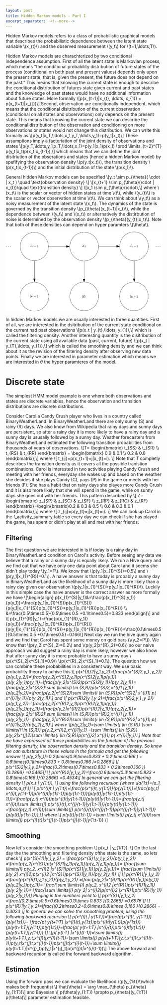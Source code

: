 ```yaml
---
layout: post
title: Hidden Markov models - Part I 
excerpt_separator:  <!--more-->
---
```


Hidden Markov models refers to a class of probabilistic graphical models that describes the probabilistic dependence between the latent state variable \\(x_{t}\\) and the observed measurement \\(y_t\\) for \\(t=1,\ldots,T\\).

Hidden Markov models are charachterized by two conditional independence assumption. First of all the latent state is Markovian process, which means "the conditional probability distribution of future states of the process (conditional on both past and present values) depends only upon the present state; that is, given the present, the future does not depend on the past." This means that knowing the current state is enough to describe the conditional distribution of futures state given current and past states and the knowledge of past states would have no additional information about future states. More formally
\\[p(x_{t+1}|x_{t}, \ldots, x_{1}) = p(x_{t+1}|x_{t})\\]
Second, observation are conditionally independent, which means that the conditional disitribution of the current observation (conditional on all states and observations) only depends on the present state. This means that knowing the current state we can describe the conditional distribution of the observation and conditioning on more observations or states would not change this distribution. We can write this formally as
\\[p(y_t|x_T,\ldots,x_1,y_T,\ldots,y_1)=p(y_t|x_t)\\]
These assumptions imply a factoriation of the joint density of observations and states
\\[p(y_T,\ldots,y_1,x_T,\ldots,x_1)=p(y_1|x_1)p(x_1) \prod \limits_{t=2}^{T} p(y_t|x_t)p(x_t|x_{t-1}),\\]
which means that we can define the joint disitriution of the obserations and states (hence a hidden Markov model) by spefifying the observation density \\(p(y_t|x_t)\\), the transition density \\(p(x_t|x_{t-1})\\) and the initial distribution of the state \\(p(x_1)\\). 

General hidden Markov models can be specified
\\[y_t \sim p_{\theta}( \cdot | x_t )  \quad \text{observation density} \\]
\\[x_{t+1} \sim p_{\theta}(\cdot | x_{t})\quad \text{transition density} \\]
\\[x_1 \sim p_{\theta}(\cdot),\\]
where \\(x_t\\) is the scalar or vector of hidden states at time \\(t\\), while \\(y_{t}\\) is the scalar or vector observation at time \\(t\\).  We can think about \\(y_t\\) as a noisy measurement of the latent state \\(x_t\\). The dynamics of the state is governed by the transition density \\(p_{\theta}(x_{t+1}|x_t)\\), while the dependence between \\(y_t\\) and \\(x_t\\) or alternatively the distirbution of noise is determined by the observation density \\(p_{\theta}(y_{t}|x_t)\\). Note that both of these densities can depend on hyper paramters \\(\theta\\).

![hmm](https://github.com/istvanbarra/istvanbarra.github.io/blob/master/_posts/hmm.png)

In hidden Markov models we are usually interested in three quantities. First of all, we are interested in the dsitribution of the current state conditional on the current nad past observations
\\[p(x_t | y_{t},\ldots, y_{1}),\\]
which is called the filtering density. Another interesting quantity is the disitribution of the current state using all available data (past, current, future)
\\[p(x_t | y_{T},\ldots, y_{1}),\\]
which is called the smoothing density and we can think about it as the revision of the filtering density after observing new data points. Finally we are interested in parameter estimation which means we are interested in $\theta$ the hyper paramteres of the model.

# Discrete state

The simplest HMM model example is one where both observations and states are discrete variables, hence the observation and
transition distributions are discrete distributions. 

Consider Carol a Candy Crush player who lives in a country called BinaryWeatherLand. In BinaryWeatherLand there are only sunny (S) and rainy (R) days. We also know from Wikipedia that rainy days and sunny days are persistent, so after a rainy day it is more likely to have a rainy day and a sunny day is ususally followed by a sunny day. Weather forecasters from BinaryWeatherLand estimated the following transition probabilities from thousands of years of observations. 
\\[T= \begin{bmatrix} t_{SS} & t_{SR} \\\ t_{RS} & t_{RR} \end{bmatrix} = \begin{bmatrix} 0.9 & 0.1 \\\ 0.2 & 0.8 \end{bmatrix},\\]
where 
\\[ t_{ij}=p(x_{t+1}=j|x_{t}=i). \\]
Note that $T$ completly descirbes the transition density as it covers all the possible tranistion combinations. 
Carol is interested in two activities playing Candy Crush and meeting with her friends, everyday she wakes up and based on the weather she decides if she plays Candy (C), pays (P) in the game or meets with her friends (F). She has a habit that on rainy days she playes more Candy Crush and it is also more likely that she will spend in the game, while on sunny days she goes out with her friends. This pattern described by 
\\[ Z= \begin{bmatrix} z_{SP} & z_{SC} & z_{SF} \\\ z_{RP} & z_{RC} & z_{RF} \end{bmatrix}=\begin{bmatrix}0.2 & 0.3 & 0.5  \\\ 0.6 & 0.3 & 0.1 \end{bmatrix},\\]
where 
\\[ z_{ij}=p(y_{t}=j|x_{t}=i). \\]
We can look up Carol in the f_activity_summary table so every day we can check if she has played the game, has spent or 
didn't play at all and met with her friends. 

## Filtering


The first question we are interested in is if today is a rainy day in BinaryWeatherLand condition on Carol's activity.  Before seeing any data we believe that a rainy or a sunny day is equally likely. We run a Hive query and we find out that we have only one data point about Carol and it seems she didn't play today \\(y_1=F\\). We know that \\(p(y_1|x_{1}^{S})=0.5\\) and \\(p(y_1|x_{1}^{R})=0.1\\). A naive answer is that today is probably a sunny day in BinaryWeatherLand as the likelihood of a sunny day is more likely than a rainy day given  our observation \\(p(y_1|x_{1}^{S})>p(y_1|x_{1}^{R})\\). Luckily in this simple case the naive answer is the correct answer as more formally we have
\\[\begin{align} p(x_{1}^{S}|y_1)&=\frac{p(x_{1}^{S},y_1)}{p(y_1)}=\frac{p(y_1|x_{1}^{S})p(x_{1}^{S})}{p(y_1|x_{1}^{S})p(x_{1}^{S})+p(y_1|x_{1}^{R})p(x_{1}^{R})}  \\\ &=\frac{0.5\times0.5}{0.5\times 0.5 +0.1\times0.5}=0.833 \end{align}\\]
and
\\[ p(x_{1}^{R}|y_1)=\frac{p(x_{1}^{R},y_1)}{p(y_1)}=\frac{p(y_1|x_{1}^{R})p(x_{1}^{R})}{p(y_1|x_{1}^{S})p(x_{1}^{S})+p(y_1|x_{1}^{R})p(x_{1}^{R})}=\frac{0.1\times0.5}{0.5\times 0.5 +0.1\times0.5}=0.166\\]
Next day we run the hive query again and we find that Carol has spent some money on gold bars (\\(y_2=P\\)). We know that \\(p(y_2|x^{S}_2)=0.2\\) and \\(p(y_2|x^{R}_2)=0.6\\) so our naive approach would suggest a rainy day is more likely, however we also know that after sunny day it is more probable to have a sunny day \\(p(x^{S}_2|x^{S}_1)=0.9\\) \\(p(x^{R}_2|x^{S}_1)=0.1\\). The question how we can combine these probabilities in a consistent way. We use basic probability theory to achive this
\\[ p(x^{S}_2|y_1,y_2)=\frac{p(x^{S}_2,y_1 ,y_2)}{p(y_1,y_2)}=\frac{p(y_2|x^{S}_2,y_1)p(x^{S}_2|y_1)p(y_1)}{p(y_2|y_1)p(y_1)}=\frac{p(y_2|x^{S}_2)p(x^{S}_2|y_1)}{p(y_2|y_1)}= \frac{p(y_2|x^{S}_2)\sum \limits_{i \in {S,R}}p(x^{S}_2,x^{i}_1 |y_1)}{p(y_2|y_1)}=\frac{p(y_2|x^{S}_2)\sum \limits_{i \in {S,R}}p(x^{S}_2| x^{i}_1) p( x^{i}_1|y_1)}{p(y_2|y_1)}\\]
and 
\\[ p(x^{R}_2|y_1,y_2)=\frac{p(x^{R}_2,y_1 ,y_2)}{p(y_1,y_2)}=\frac{p(y_2|x^{R}_2,y_1)p(x^{R}_2|y_1)p(y_1)}{p(y_2|y_1)p(y_1)}=\frac{p(y_2|x^{R}_2)p(x^{R}_2|y_1)}{p(y_2|y_1)}= \frac{p(y_2|x^{R}_2)\sum \limits_{i \in {S,R}}p(x^{R}_2,x^{i}_1 |y_1)}{p(y_2|y_1)}=\frac{p(y_2|x^{R}_2)\sum \limits_{i \in {S,R}}p(x^{R}_2| x^{i}_1) p( x^{i}_1|y_1)}{p(y_2|y_1)}\\]
where 
\\[p(y_2|y_1)=\sum \limits_{j \in {S,R}} \sum \limits_{i \in {S,R}} p(y_2,x^{i}_2,x^{j}_1|y_1) =\sum \limits_{j \in {S,R}}  p(y_2|x^{j}_2)\sum \limits_{i \in {S,R}}p(x^{j}_2| x^{i}_1) p( x^{i}_1|y_1).\\]
Note that we have expressed all these probabilities as the function of the previous filtering density, the observation density and the transition density. So know we can substitute in these values in the formula and get the following answer
\\[ p(y_2|y_1)=0.2\times(0.9\times0.833 + 0.2\times0.166 ) + 0.6\times(0.1\times0.833  + 0.8\times0.166  )=0.2866\\]
\\[ p(x^{S}_2|y_1,y_2)=\frac{0.2\times(0.7\times0.833 + 0.2\times0.166 )}{0.2866} =0.5465\\]
\\[ p(x^{R}_2|y_1,y_2)=\frac{0.6\times(0.3\times0.833  + 0.8\times0.166 )}{0.2866} =0.4534\\]
In general we can get the filtering density
\\[ p(x_t | y_{1:t}), \\]
using the following recursion (where \\(a_{1:t}=(a_1, \ldots,a_t)\\))
\\[ p(x^{i}_t | y_{1:t})=\frac{p(x^{i}_t, y_{1:t})}{p(y_{1:t})}=\frac{p(y_t| x^{i}_t,y_{1:t-1})p(x^{i}_t|y_{1:t-1})p(y_{1:t-1})}{p(y_{t}|y_{1:t-1})p(y_{1:t-1})}=\frac{p(y_t| x^{i}_t)p(x^{i}_t|y_{1:t-1})}{p(y_{t}|y_{1:t-1})}=\frac{p(y_t| x^{i}_t)\sum \limits_{j} p(x^{i}_{t},x^{j}_{t-1}|y_{1:t-1})}{p(y_{t}|y_{1:t-1})} =\frac{p(y_t| x^{i}_t)\sum \limits_{j} p(x^{i}_{t}|x^{j}_{t-1})p(x^{j}_{t-1}|y_{1:t-1})}{p(y_{t}|y_{1:t-1})},\\]
where
\\[ p(y_{t}|y_{1:t-1}) =\sum \limits_{i} p(y_t| x^{i}_t)\sum \limits_{j} p(x^{i}_{t}|x^{j}_{t-1})p(x^{j}_{t-1}|y_{1:t-1}) \\]

## Smoothing

Now let's consider the smoothing problem
\\[ p(x_t | y_{1:T}). \\]
On the last day the the smoothing and filtering density ofthe state is the same, so lets check 
\\[ p(x^{S}_{1}|y_1,y_2) = \frac{p(x^{S}_1,y_1,y_2)}{p(y_1,y_2)} =\frac{p(y_2|x^{S}_1)p(x^{S}_1|y_1)p(y_1)}{p(y_2|y_1)p(y_1)}=
   \frac{\sum \limits_{i} p(y_2, x^{i}_2 |x^{S}_1)p(x^{S}_1|y_1)}{p(y_2|y_1)}= \frac{\sum \limits_{i} p(y_2| x^{i}_2)p(x^{i}_2 |x^{S}_1)p(x^{S}_1|y_1)}{p(y_2|y_1)}
\\]
\\[ p(x^{R}_1|y_1,y_2) =\frac{p(x^{R}_1,y_1,y_2)}{p(y_1,y_2)} =\frac{p(y_2|x^{R}_1)p(x^{R}_1|y_1)p(y_1)}{p(y_2|y_1)p(y_1)}=
   \frac{\sum \limits_{i} p(y_2, x^{i}_2 |x^{R}_1)p(x^{R}_1|y_1)}{p(y_2|y_1)}= \frac{\sum \limits_{i} p(y_2| x^{i}_2)p(x^{i}_2 |x^{R}_1)p(x^{R}_1|y_1)}{p(y_2|y_1)}\\]
Pluging in the numbers yield to
\\[ p(x^{S}_1|y_1,y_2) =\frac{(0.2\times0.9+0.6\times0.1)\times 0.833 }{0.2866} =0.6976 \\]
\\[ p(x^{R}_1|y_1,y_2)=\frac{(0.2\times0.2+0.6\times0.8)\times 0.166 }{0.2866} = 0.3023 \\]
In general we can solve the smoothing problem, using the following backward recursion
\\[ p(x^{i}_t | y_{1:T})=\frac{p(x^{i}_t, y_{1:T})}{p(y_{1:t})}= \frac{p( y_{t+1:T} |x^{i}_{t},y_{1:t})p(x^{i}_t|y_{1:t})p(y_{1:t})}{p(y_{t+1:T}|y_{1:t})p(y_{1:t})}=\frac{p( y_{t+1:T} |x^{i}_{t})p(x^{i}_t|y_{1:t})}{p(y_{t+1:T}|y_{1:t})} \\]
\\[p( y_{t:T} |x^{i}_{t-1})=\sum \limits_{j} p(y_{t+1:T},y_t,x^{j}_t|x^{i}_{t-1})=\sum \limits_{j} p(y_{t+1:T}|y_t,x^{j}_t,x^{i}_{t-1})p(y_t|x^{j}_t,x^{i}_{t-1})p(x^{j}_t|x^{i}_{t-1})=\sum \limits_{j} p(y_{t+1:T}|x^{j}_t)p(y_t|x^{j}_t)p(x^{j}_t|x^{i}_{t-1})\\]
The above forward and backward recursion is called the forward backward algorithm.

## Estimation

Using the forward pass we can evaluate the likelihood \\(p(y_{1:t})\\)which makes both frequentist 
\\[ \hat{\theta} = \arg \max_{\theta} p_{\theta}(y_{1:T})\\] and Bayesian 
\\[ p(\theta|y_{1:T}) \propto p_{\theta}(y_{1:T}) p(\theta)\\]
parameter estimation feasible. 


